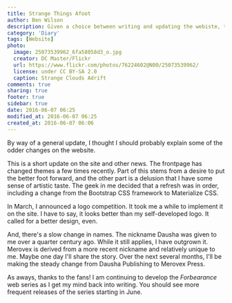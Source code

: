 ```yaml
---
title: Strange Things Afoot
author: Ben Wilson
description: Given a choice between writing and updating the webiste, the website won.
category: 'Diary'
tags: [Website]
photo:
  image: 25073539962_6fa58058d3_o.jpg
  creator: DC Master/Flickr
  url: https://www.flickr.com/photos/76224602@N00/25073539962/
  license: under CC BY-SA 2.0
  caption: Strange Clouds Adrift
comments: true
sharing: true
footer: true
sidebar: true
date: 2016-06-07 06:25
modified_at: 2016-06-07 06:25
created_at: 2016-06-07 06:06
---
```


By way of a general update, I thought I should probably explain some of the odder changes on the website.

<!-- more -->

This is a short update on the site and other news. The frontpage has changed themes a few times recently. Part of this stems from a desire to put the better foot forward, and the other part is a delusion that I have some sense of artistic taste. The geek in me decided that a refresh was in order, including a change from the Bootstrap CSS framework to Materialize CSS.

In March, I announced a logo competition. It took me a while to implement it on the site. I have to say, it looks better than my self-developed logo. It called for a better design, even.

And, there's a slow change in names. The nickname Dausha was given to me over a quarter century ago. While it still applies, I have outgrown it. Merovex is derived from a more recent nickname and relatively unique to me. Maybe one day I'll share the story. Over the next several months, I'll be making the steady change from Dausha Publishing to Merovex Press.

As aways, thanks to the fans! I am continuing to develop the *Forbearance* web series as I get my mind back into writing. You should see more frequent releases of the series starting in June.
